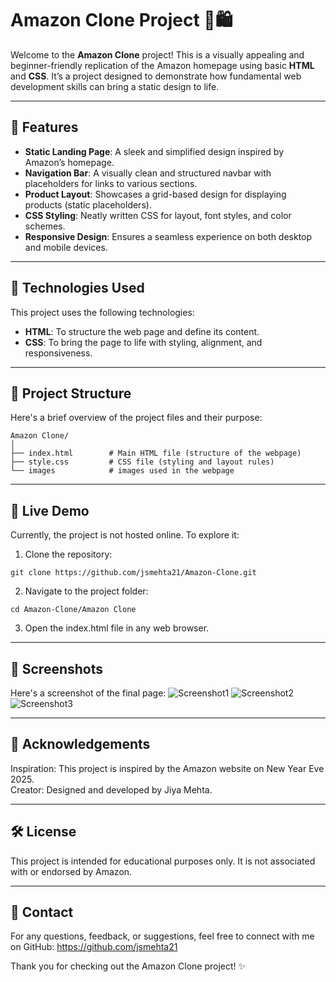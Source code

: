 # Amazon Clone Project 🛒🛍️

Welcome to the **Amazon Clone** project! This is a visually appealing and beginner-friendly replication of the Amazon homepage using basic **HTML** and **CSS**. It’s a project designed to demonstrate how fundamental web development skills can bring a static design to life.

---

## 🌟 Features

- **Static Landing Page**: A sleek and simplified design inspired by Amazon’s homepage.
- **Navigation Bar**: A visually clean and structured navbar with placeholders for links to various sections.
- **Product Layout**: Showcases a grid-based design for displaying products (static placeholders).
- **CSS Styling**: Neatly written CSS for layout, font styles, and color schemes.
- **Responsive Design**: Ensures a seamless experience on both desktop and mobile devices.

---

## 🎨 Technologies Used

This project uses the following technologies:

- **HTML**: To structure the web page and define its content.
- **CSS**: To bring the page to life with styling, alignment, and responsiveness.

---

## 📂 Project Structure

Here's a brief overview of the project files and their purpose:

```plaintext
Amazon Clone/
│
├── index.html        # Main HTML file (structure of the webpage)
├── style.css         # CSS file (styling and layout rules)
└── images            # images used in the webpage
```

---

## 🚀 Live Demo
Currently, the project is not hosted online. To explore it:

1. Clone the repository:
```plaintext
git clone https://github.com/jsmehta21/Amazon-Clone.git
```

2. Navigate to the project folder:
```plaintext
cd Amazon-Clone/Amazon Clone
```

3. Open the index.html file in any web browser.

---

## 📸 Screenshots
Here's a screenshot of the final page:
![Screenshot1](https://github.com/user-attachments/assets/5d19ffc1-a99c-4cc6-ab35-39b8acdac3c5)
![Screenshot2](https://github.com/user-attachments/assets/ad51cc0d-9d8b-4546-b24b-47e399f50e9d)
![Screenshot3](https://github.com/user-attachments/assets/b87dd72f-1039-46e0-a258-ecf2155fe85e)

---

## 🙏 Acknowledgements
Inspiration: This project is inspired by the Amazon website on New Year Eve 2025.<br>
Creator: Designed and developed by Jiya Mehta.

---

## 🛠 License
This project is intended for educational purposes only. It is not associated with or endorsed by Amazon.

---

## 💌 Contact
For any questions, feedback, or suggestions, feel free to connect with me on GitHub: https://github.com/jsmehta21

Thank you for checking out the Amazon Clone project! ✨
